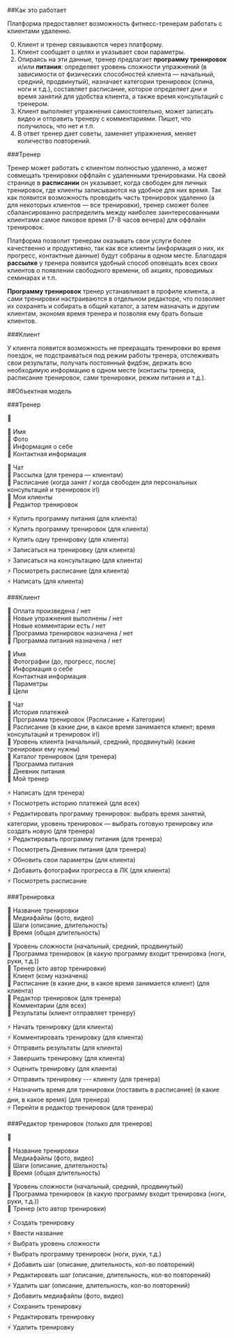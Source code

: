 ##Как это работает

Платформа предоставляет возможность фитнесс-тренерам работать с клиентами удаленно.

0. Клиент и тренер связываются через платформу. <br>
1. Клиент сообщает о целях и указывает свои параметры. <br>
2. Опираясь на эти данные, тренер предлагает __программу тренировок__ и/или __питания__: определяет уровень сложности упражнений (в зависимости от физических способностей клиента — начальный, средний, продвинутый), назначает категории тренировок (спина, ноги и т.д.), составляет расписание, которое определяет дни и время занятий для удобства клиента, а также время консультаций с тренером. <br>
3. Клиент выполняет упражнения самостоятельно, может записать видео и отправить тренеру с комментариями. Пишет, что получилось, что нет и т.п. <br>
4. В ответ тренер дает советы, заменяет упражнения, меняет количество повторений.<br>

###Тренер

Тренер может работать с клиентом полностью удаленно, а может совмещать тренировки оффлайн с удаленными тренировками. На своей странице в __расписании__ он указывает, когда свободен для личных тренировок, где клиенты записываются на удобное для них время. Так как появится возможность проводить часть тренировок удаленно (а для некоторых клиентов — все тренировки), тренер сможет более сбалансированно распределить между наиболее заинтересованными клиентами самое пиковое время (7-8 часов вечера) для оффлайн тренировок. 

Платформа позволит тренерам оказывать свои услуги более качественно и продуктивно, так как все клиенты (информация о них, их прогресс, контактные данные) будут собраны в одном месте. Благодаря __рассылке__ у тренера появится удобный способ оповещать всех своих клиентов о появлении свободного времени, об акциях, проводимых семинарах и т.п.

__Программу тренировок__ тренер устанавливает в профиле клиента, а сами тренировки настраиваются в отдельном редакторе, что позволяет их сохранять и собирать в общий каталог, а затем назначать и другим клиентам, экономя время тренера и позволяя ему брать больше клиентов.

###Клиент

У клиента появится возможность не прекращать тренировки во время поездок, не подстраиваться под режим работы тренера, отслеживать свои результаты, получать постоянный фидбэк, держать всю необходимую информацию в одном месте (контакты тренера, расписание тренировок, сами тренировки, режим питания и т.д.).


##Объектная модель

###Тренер

🚥  <br>

🔸 Имя<br>
🔸 Фото<br>
🔸 Информация о себе<br>
🔸 Контактная информация<br>

🔶 Чат<br>
🔶 Рассылка (для тренера — клиентам)<br>
🔶 Расписание (когда занят / когда свободен для персональных консультаций и тренировок irl) <br>
🔶 Мои клиенты <br>
🔶 Редактор тренировок<br>

⚡️ Купить программу питания (для клиента) <br>
⚡️ Купить программу тренировок (для клиента) <br>
⚡️ Купить одну тренировку (для клиента) <br>
⚡️ Записаться на тренировку (для клиента) <br>
⚡️ Записаться на консультацию (для клиента) <br>
⚡️ Посмотреть расписание (для клиента) <br>
⚡️ Написать (для клиента) <br>


###Клиент

🚥 Оплата произведена / нет<br>
🚥 Новые упражнения выполнены / нет<br>
🚥 Новые комментарии есть / нет<br>
🚥 Программа тренировок назначена / нет<br>
🚥 Программа питания назначена / нет<br>

🔸 Имя<br>
🔸 Фотографии (до, прогресс, после)<br>
🔸 Информация о себе<br>
🔸 Контактная информация<br>
🔸 Параметры<br>
🔸 Цели<br>

🔶 Чат<br>
🔶 История платежей <br>
🔶 Программа тренировок (Расписание + Категории)<br>
🔶 Расписание (в какие дни, в какое время занимается клиент; время консультаций и тренировок irl) <br>
🔶 Уровень клиента (начальный, средний, продвинутый) (какие тренировки ему нужны) <br>
🔶 Каталог тренировок (для тренера)<br>
🔶 Программа питания<br>
🔶 Дневник питания<br>
🔶 Мой тренер<br>

⚡️ Написать (для тренера) <br>
⚡️ Посмотреть историю платежей (для всех) <br>
⚡️ Редактировать программу тренировок: выбрать время занятий, категории, уровень тренировок — выбрать готовую тренировку или  создать новую (для тренера) <br>
⚡️ Редактировать программу питания (для тренера) <br>
⚡️ Посмотреть Дневник питания (для тренера) <br>
⚡️ Обновить свои параметры (для клиента) <br>
⚡️ Добавить фотографии прогресса в ЛК (для клиента) <br>
⚡️ Посмотреть расписание <br>


###Тренировка

🔸 Название тренировки<br>
🔸 Медиафайлы (фото, видео)<br>
🔸 Шаги (описание, длительность)<br>
🔸 Время (общая длительность)<br>

🔶 Уровень сложности (начальный, средний, продвинутый) <br>
🔶 Программа тренировок (в какую программу входит тренировка (ноги, руки, т.д.)) <br>
🔶 Тренер (кто автор тренировки)<br>
🔶 Клиент (кому назначена)<br>
🔶 Расписание (в какие дни, в какое время занимается клиент) (для клиента) <br>
🔶 Редактор тренировок (для тренера)<br>
🔶 Комментарии (для всех) <br>
🔶 Результаты (клиент отправляет тренеру)<br>

⚡️ Начать тренировку (для клиента)<br>
⚡️ Комментировать тренировку (для клиента)<br>
⚡️ Отправить результаты (для клиента)<br>
⚡️ Завершить тренировку (для клиента)<br>
⚡️ Оценить тренировку (для клиента)<br>
⚡️ Отправить тренировку --- клиенту (для тренера)<br>
⚡️ Назначить время для тренировки (поставить в расписание) (в какие дни, в какое время) (для тренера)<br>
⚡️ Перейти в редактор тренировок (для тренера) <br>


###Редактор тренировок (только для тренеров)

🚥 <br>

🔸 Название тренировки<br>
🔸 Медиафайлы (фото, видео)<br>
🔸 Шаги (описание, длительность)<br>
🔸 Время (общая длительность)<br>

🔶 Уровень сложности (начальный, средний, продвинутый)<br>
🔶 Программа тренировок (в какую программу входит тренировка (ноги, руки, т.д.))<br>
🔶 Тренер (кто автор тренировки)<br>

⚡️ Создать тренировку<br>
⚡️ Ввести название<br>
⚡️ Выбрать уровень сложности<br>
⚡️ Выбрать программу тренировок (ноги, руки, т.д.)<br>
⚡️ Добавить шаг (описание, длительность, кол-во повторений)<br>
⚡️ Редактировать шаг (описание, длительность, кол-во повторений)<br>
⚡️ Удалить шаг (описание, длительность, кол-во повторений)<br>
⚡️ Добавить медиафайлы (фото, видео)<br>
⚡️ Сохранить тренировку<br>
⚡️ Редактировать тренировку<br>
⚡️ Удалить тренировку<br>

